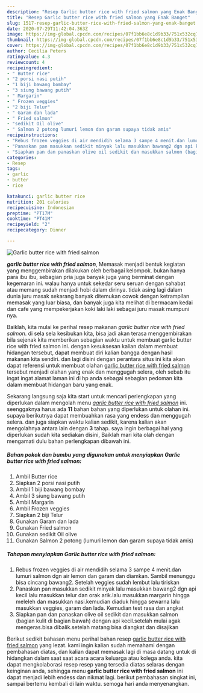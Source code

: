 ```yaml
---
description: "Resep Garlic butter rice with fried salmon yang Enak Banget"
title: "Resep Garlic butter rice with fried salmon yang Enak Banget"
slug: 1517-resep-garlic-butter-rice-with-fried-salmon-yang-enak-banget
date: 2020-07-29T11:42:04.363Z
image: https://img-global.cpcdn.com/recipes/07f1bb6e8c1d9b33/751x532cq70/garlic-butter-rice-with-fried-salmon-foto-resep-utama.jpg
thumbnail: https://img-global.cpcdn.com/recipes/07f1bb6e8c1d9b33/751x532cq70/garlic-butter-rice-with-fried-salmon-foto-resep-utama.jpg
cover: https://img-global.cpcdn.com/recipes/07f1bb6e8c1d9b33/751x532cq70/garlic-butter-rice-with-fried-salmon-foto-resep-utama.jpg
author: Cecilia Peters
ratingvalue: 4.3
reviewcount: 4
recipeingredient:
- " Butter rice"
- "2 porsi nasi putih"
- "1 biji bawang bombay"
- "3 siung bawang putih"
- " Margarin"
- " Frozen veggies"
- "2 biji Telur"
- " Garam dan lada"
- " Fried salmon"
- "sedikit Oil olive"
- " Salmon 2 potong lumuri lemon dan garam supaya tidak amis"
recipeinstructions:
- "Rebus frozen veggies di air mendidih selama 3 sampe 4 menit.dan lumuri salmon dgn air lemon dan garam dan diamkan. Sambil menunggu bisa cincang bawang2. Setelah veggies sudah lembut lalu tiriskan"
- "Panaskan pan masukkan sedikit minyak lalu masukkan bawang2 dgn api kecil lalu masukkan telur dan orak arik.lalu masukkan margarin hingga meleleh dan masukkan nasi.kemudian diaduk hingga sewarna lalu masukkan veggies, garam dan lada. Kemudian test rasa dan angkat"
- "Siapkan pan dan panaskan olive oil sedikit dan masukkan salmon (bagian kulit di bagian bawah) dengan api kecil.setelah mulai agak mengeras.bisa dibalik.setelah matang bisa diangkat dan disajikan"
categories:
- Resep
tags:
- garlic
- butter
- rice

katakunci: garlic butter rice 
nutrition: 201 calories
recipecuisine: Indonesian
preptime: "PT17M"
cooktime: "PT41M"
recipeyield: "2"
recipecategory: Dinner

---
```



![Garlic butter rice with fried salmon](https://img-global.cpcdn.com/recipes/07f1bb6e8c1d9b33/751x532cq70/garlic-butter-rice-with-fried-salmon-foto-resep-utama.jpg)

<b><i>garlic butter rice with fried salmon</i></b>, Memasak menjadi bentuk kegiatan yang menggembirakan dilakukan oleh berbagai kelompok. bukan hanya para ibu ibu, sebagian pria juga banyak juga yang berminat dengan kegemaran ini. walau hanya untuk sekedar seru seruan dengan sahabat atau memang sudah menjadi hobi dalam dirinya. tidak asing lagi dalam dunia juru masak sekarang banyak ditemukan cowok dengan ketrampilan memasak yang luar biasa, dan banyak juga kita melihat di bermacam kedai dan cafe yang mempekerjakan koki laki laki sebagai juru masak mumpuni nya.



Baiklah, kita mulai ke perihal resep makanan <i>garlic butter rice with fried salmon</i>. di sela sela kesibukan kita, bisa jadi akan terasa menggembirakan bila sejenak kita memberikan sebagian waktu untuk membuat garlic butter rice with fried salmon ini. dengan kesuksesan kalian dalam membuat hidangan tersebut, dapat membuat diri kalian bangga dengan hasil makanan kita sendiri. dan lagi disini dengan perantara situs ini kita akan dapat referensi untuk membuat olahan <u>garlic butter rice with fried salmon</u> tersebut menjadi olahan yang enak dan menggugah selera, oleh sebab itu ingat ingat alamat laman ini di hp anda sebagai sebagian pedoman kita dalam membuat hidangan baru yang enak.


Sekarang langsung saja kita start untuk mencari perlengkapan yang diperlukan dalam mengolah menu <u><i>garlic butter rice with fried salmon</i></u> ini. seenggaknya harus ada <b>11</b> bahan bahan yang diperlukan untuk olahan ini. supaya berikutnya dapat membuahkan rasa yang endess dan menggugah selera. dan juga siapkan waktu kalian sedikit, karena kalian akan mengolahnya antara lain dengan <b>3</b> tahap. saya ingin berbagai hal yang diperlukan sudah kita sediakan disini, Baiklah mari kita olah dengan mengamati dulu bahan perlengkapan dibawah ini.

<!--inarticleads1-->

##### Bahan pokok dan bumbu yang digunakan untuk menyiapkan Garlic butter rice with fried salmon:

1. Ambil  Butter rice
1. Siapkan 2 porsi nasi putih
1. Ambil 1 biji bawang bombay
1. Ambil 3 siung bawang putih
1. Ambil  Margarin
1. Ambil  Frozen veggies
1. Siapkan 2 biji Telur
1. Gunakan  Garam dan lada
1. Gunakan  Fried salmon
1. Gunakan sedikit Oil olive
1. Gunakan  Salmon 2 potong (lumuri lemon dan garam supaya tidak amis)




<!--inarticleads2-->

##### Tahapan menyiapkan Garlic butter rice with fried salmon:

1. Rebus frozen veggies di air mendidih selama 3 sampe 4 menit.dan lumuri salmon dgn air lemon dan garam dan diamkan. Sambil menunggu bisa cincang bawang2. Setelah veggies sudah lembut lalu tiriskan
1. Panaskan pan masukkan sedikit minyak lalu masukkan bawang2 dgn api kecil lalu masukkan telur dan orak arik.lalu masukkan margarin hingga meleleh dan masukkan nasi.kemudian diaduk hingga sewarna lalu masukkan veggies, garam dan lada. Kemudian test rasa dan angkat
1. Siapkan pan dan panaskan olive oil sedikit dan masukkan salmon (bagian kulit di bagian bawah) dengan api kecil.setelah mulai agak mengeras.bisa dibalik.setelah matang bisa diangkat dan disajikan




Berikut sedikit bahasan menu perihal bahan resep <u>garlic butter rice with fried salmon</u> yang lezat. kami ingin kalian sudah memahami dengan pembahasan diatas, dan kalian dapat memasak lagi di masa datang untuk di hidangkan dalam saat saat acara acara keluarga atau kolega anda. kita dapat mengkolaborasi resep resep yang tersedia diatas selaras dengan keinginan anda, sehingga menu <b>garlic butter rice with fried salmon</b> ini dapat menjadi lebih endess dan nikmat lagi. berikut pembahasan singkat ini, sampai bertemu kembali di lain waktu. semoga hari anda menyenangkan.

